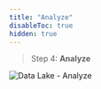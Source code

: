 ```yaml
---
title: "Analyze"
disableToc: true
hidden: true
---
```


> Step 4: **Analyze**

![Data Lake - Analyze](/images/modules/analyze.png?width=50pc)